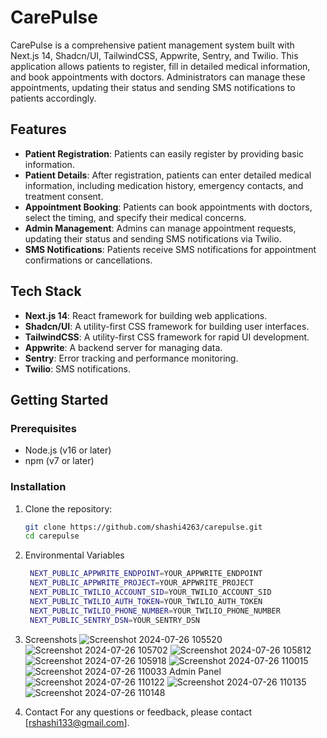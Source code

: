# CarePulse

CarePulse is a comprehensive patient management system built with Next.js 14, Shadcn/UI, TailwindCSS, Appwrite, Sentry, and Twilio. This application allows patients to register, fill in detailed medical information, and book appointments with doctors. Administrators can manage these appointments, updating their status and sending SMS notifications to patients accordingly.

## Features

- **Patient Registration**: Patients can easily register by providing basic information.
- **Patient Details**: After registration, patients can enter detailed medical information, including medication history, emergency contacts, and treatment consent.
- **Appointment Booking**: Patients can book appointments with doctors, select the timing, and specify their medical concerns.
- **Admin Management**: Admins can manage appointment requests, updating their status and sending SMS notifications via Twilio.
- **SMS Notifications**: Patients receive SMS notifications for appointment confirmations or cancellations.

## Tech Stack

- **Next.js 14**: React framework for building web applications.
- **Shadcn/UI**: A utility-first CSS framework for building user interfaces.
- **TailwindCSS**: A utility-first CSS framework for rapid UI development.
- **Appwrite**: A backend server for managing data.
- **Sentry**: Error tracking and performance monitoring.
- **Twilio**: SMS notifications.

## Getting Started

### Prerequisites

- Node.js (v16 or later)
- npm (v7 or later)

### Installation

1. Clone the repository:

   ```bash
   git clone https://github.com/shashi4263/carepulse.git
   cd carepulse
2. Environmental Variables

   ```bash
    NEXT_PUBLIC_APPWRITE_ENDPOINT=YOUR_APPWRITE_ENDPOINT
    NEXT_PUBLIC_APPWRITE_PROJECT=YOUR_APPWRITE_PROJECT
    NEXT_PUBLIC_TWILIO_ACCOUNT_SID=YOUR_TWILIO_ACCOUNT_SID
    NEXT_PUBLIC_TWILIO_AUTH_TOKEN=YOUR_TWILIO_AUTH_TOKEN
    NEXT_PUBLIC_TWILIO_PHONE_NUMBER=YOUR_TWILIO_PHONE_NUMBER
    NEXT_PUBLIC_SENTRY_DSN=YOUR_SENTRY_DSN
3. Screenshots
  ![Screenshot 2024-07-26 105520](https://github.com/user-attachments/assets/12e70bbe-e5aa-4ac4-9201-64081e4d3dd9)
  ![Screenshot 2024-07-26 105702](https://github.com/user-attachments/assets/b5f5b7af-500f-454a-ae4a-f6dc9e76183b)
  ![Screenshot 2024-07-26 105812](https://github.com/user-attachments/assets/f248dc46-019a-4b78-8ade-3b17445b516e)
  ![Screenshot 2024-07-26 105918](https://github.com/user-attachments/assets/84b18d57-8966-4604-95b0-4a36e9f009b4)
  ![Screenshot 2024-07-26 110015](https://github.com/user-attachments/assets/4eab2d13-7120-4a24-9f70-8293cc204945)
  ![Screenshot 2024-07-26 110033](https://github.com/user-attachments/assets/458ab878-3f58-43d2-80b5-cccb5ed8b447)
  Admin Panel
  ![Screenshot 2024-07-26 110122](https://github.com/user-attachments/assets/d5e5b5b8-c577-40bc-849a-439568826f86)
  ![Screenshot 2024-07-26 110135](https://github.com/user-attachments/assets/c07488de-24ed-42ce-b0cb-93ead95946e4)
  ![Screenshot 2024-07-26 110148](https://github.com/user-attachments/assets/38bcf5b6-3cd5-4a0b-8d40-f33fa3e3e3b6)
5. Contact
   For any questions or feedback, please contact [rshashi133@gmail.com].
  
